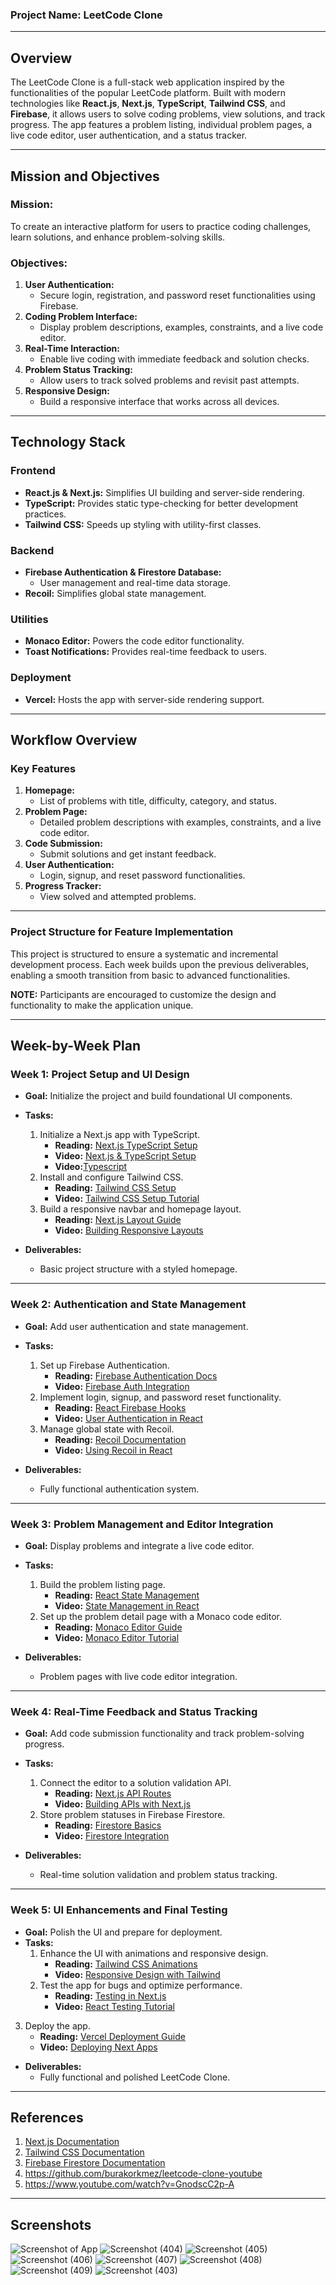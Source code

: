 ### **Project Name: LeetCode Clone**

---

## **Overview**
The LeetCode Clone is a full-stack web application inspired by the functionalities of the popular LeetCode platform. Built with modern technologies like **React.js**, **Next.js**, **TypeScript**, **Tailwind CSS**, and **Firebase**, it allows users to solve coding problems, view solutions, and track progress. The app features a problem listing, individual problem pages, a live code editor, user authentication, and a status tracker.

---

## **Mission and Objectives**

### **Mission:**
To create an interactive platform for users to practice coding challenges, learn solutions, and enhance problem-solving skills.

### **Objectives:**
1. **User Authentication:**
   - Secure login, registration, and password reset functionalities using Firebase.
2. **Coding Problem Interface:**
   - Display problem descriptions, examples, constraints, and a live code editor.
3. **Real-Time Interaction:**
   - Enable live coding with immediate feedback and solution checks.
4. **Problem Status Tracking:**
   - Allow users to track solved problems and revisit past attempts.
5. **Responsive Design:**
   - Build a responsive interface that works across all devices.

---

## **Technology Stack**

### **Frontend**
- **React.js & Next.js:** Simplifies UI building and server-side rendering.
- **TypeScript:** Provides static type-checking for better development practices.
- **Tailwind CSS:** Speeds up styling with utility-first classes.

### **Backend**
- **Firebase Authentication & Firestore Database:**
  - User management and real-time data storage.
- **Recoil:** Simplifies global state management.

### **Utilities**
- **Monaco Editor:** Powers the code editor functionality.
- **Toast Notifications:** Provides real-time feedback to users.

### **Deployment**
- **Vercel:** Hosts the app with server-side rendering support.

---

## **Workflow Overview**

### **Key Features**
1. **Homepage:**
   - List of problems with title, difficulty, category, and status.
2. **Problem Page:**
   - Detailed problem descriptions with examples, constraints, and a live code editor.
3. **Code Submission:**
   - Submit solutions and get instant feedback.
4. **User Authentication:**
   - Login, signup, and reset password functionalities.
5. **Progress Tracker:**
   - View solved and attempted problems.

---

### **Project Structure for Feature Implementation**
This project is structured to ensure a systematic and incremental development process. Each week builds upon the previous deliverables, enabling a smooth transition from basic to advanced functionalities.

**NOTE:** Participants are encouraged to customize the design and functionality to make the application unique.

---

## **Week-by-Week Plan**

### **Week 1: Project Setup and UI Design**
- **Goal:** Initialize the project and build foundational UI components.
- **Tasks:**
  1. Initialize a Next.js app with TypeScript.
     - **Reading:** [Next.js TypeScript Setup](https://nextjs.org/docs/basic-features/typescript)  
     - **Video:** [Next.js & TypeScript Setup](https://www.youtube.com/watch?v=ZVnjOPwW4ZA&t=176s)
     - **Video:**[Typescript](https://www.youtube.com/watch?v=d56mG7DezGs&t=86s)
  2. Install and configure Tailwind CSS.
     - **Reading:** [Tailwind CSS Setup](https://tailwindcss.com/docs/installation)  
     - **Video:** [Tailwind CSS Setup Tutorial](https://www.youtube.com/watch?v=UBOj6rqRUME)
  3. Build a responsive navbar and homepage layout.
     - **Reading:** [Next.js Layout Guide](https://nextjs.org/docs/basic-features/layouts)  
     - **Video:** [Building Responsive Layouts](https://www.youtube.com/watch?v=7qEyqy4TUCA)

- **Deliverables:**
  - Basic project structure with a styled homepage.

---

### **Week 2: Authentication and State Management**
- **Goal:** Add user authentication and state management.
- **Tasks:**
  1. Set up Firebase Authentication.
     - **Reading:** [Firebase Authentication Docs](https://firebase.google.com/docs/auth)  
     - **Video:** [Firebase Auth Integration](https://www.youtube.com/watch?v=WpIDez53SK4)
  2. Implement login, signup, and password reset functionality.
     - **Reading:** [React Firebase Hooks](https://github.com/CSFrequency/react-firebase-hooks)  
     - **Video:** [User Authentication in React](https://www.youtube.com/watch?v=-d5OHgw34g4&list=PLinedj3B30sCw8Qjrct1DRglx4hWQx83C)
  3. Manage global state with Recoil.
     - **Reading:** [Recoil Documentation](https://recoiljs.org/)  
     - **Video:** [Using Recoil in React](https://www.youtube.com/watch?v=KBE7Ezn7h0A&list=PLY-nQKxN_zxDCtJsUMjfb1gZ8a2PsLWxJ)

- **Deliverables:**
  - Fully functional authentication system.

---

### **Week 3: Problem Management and Editor Integration**
- **Goal:** Display problems and integrate a live code editor.
- **Tasks:**
  1. Build the problem listing page.
     - **Reading:** [React State Management](https://react.dev/learn/managing-state)  
     - **Video:** [State Management in React](https://www.youtube.com/watch?v=35lXWvCuM8o)
  2. Set up the problem detail page with a Monaco code editor.
     - **Reading:** [Monaco Editor Guide](https://microsoft.github.io/monaco-editor/)  
     - **Video:** [Monaco Editor Tutorial](https://www.youtube.com/watch?v=THgBePRV13o)

- **Deliverables:**
  - Problem pages with live code editor integration.

---

### **Week 4: Real-Time Feedback and Status Tracking**
- **Goal:** Add code submission functionality and track problem-solving progress.
- **Tasks:**
  1. Connect the editor to a solution validation API.
     - **Reading:** [Next.js API Routes](https://nextjs.org/docs/pages/building-your-application/routing/api-routes)  
     - **Video:** [Building APIs with Next.js](https://www.youtube.com/watch?v=0rC-3PyhNnI)
  2. Store problem statuses in Firebase Firestore.
     - **Reading:** [Firestore Basics](https://firebase.google.com/docs/firestore)  
     - **Video:** [Firestore Integration](https://www.youtube.com/watch?v=awd_oYcmrRA)

- **Deliverables:**
  - Real-time solution validation and problem status tracking.

---

### **Week 5: UI Enhancements and Final Testing**
- **Goal:** Polish the UI and prepare for deployment.
- **Tasks:**
  1. Enhance the UI with animations and responsive design.
     - **Reading:** [Tailwind CSS Animations](https://tailwindcss.com/docs/animation)  
     - **Video:** [Responsive Design with Tailwind](https://www.youtube.com/watch?v=_9mTJ84uL1Q&t=5s)
  2. Test the app for bugs and optimize performance.
     - **Reading:** [Testing in Next.js](https://nextjs.org/docs/testing)  
     - **Video:** [React Testing Tutorial](https://www.youtube.com/watch?v=8Xwq35cPwYg)
 3. Deploy the app.
     - **Reading:** [Vercel Deployment Guide](https://vercel.com/docs)  
     - **Video:** [Deploying Next Apps](https://www.youtube.com/watch?v=8lGpZkjnkt4) 

- **Deliverables:**
  - Fully functional and polished LeetCode Clone.

---

## **References**
1. [Next.js Documentation](https://nextjs.org/docs)
2. [Tailwind CSS Documentation](https://tailwindcss.com/docs)
3. [Firebase Firestore Documentation](https://firebase.google.com/docs/firestore)
4. https://github.com/burakorkmez/leetcode-clone-youtube
5. https://www.youtube.com/watch?v=GnodscC2p-A

---

## **Screenshots**
![Screenshot of App](https://i.ibb.co/b3XDkdN/Full-Stack-1.png)
![Screenshot (404)](https://github.com/user-attachments/assets/4157f263-eb90-439e-9049-9a070d53a502)
![Screenshot (405)](https://github.com/user-attachments/assets/e043d7a6-3efa-41cd-aabc-38d825edb093)
![Screenshot (406)](https://github.com/user-attachments/assets/01cf4e61-0998-450e-b647-12562f542c6b)
![Screenshot (407)](https://github.com/user-attachments/assets/7441b5de-9a91-45a5-87eb-e0ad5c14044d)
![Screenshot (408)](https://github.com/user-attachments/assets/203e9056-5c00-4745-aa27-51d82ad3a424)
![Screenshot (409)](https://github.com/user-attachments/assets/5015308b-1f46-46a8-bb9b-c29ee1efe7e5)
![Screenshot (403)](https://github.com/user-attachments/assets/60728b22-9e73-4475-ac55-14e7960a7149)
